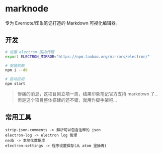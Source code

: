 # marknode

专为 Evernote/印象笔记打造的 Markdown 可视化编辑器。


## 开发

```bash
# 设置 electron 国内代理
export ELECTRON_MIRROR="https://npm.taobao.org/mirrors/electron/"

# 安装依赖
npm i --dd

# 启动应用
npm start
```


> 惨痛的消息，这项目刚立项一周，结果印象笔记官方支持 markdown 了...但是这个项目整体搭建的还不错，就用作脚手架吧...



## 常用工具

```
strip-json-comments -> 解析可以包含注释的 json
electron-log -> electron log 管理
nedb -> 本地化数据库
electron-settings -> 程序设置保存(从 atom 里抽离)
```